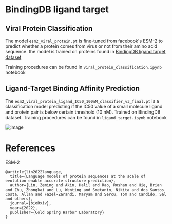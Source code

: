 # BindingDB ligand target

## Viral Protein Classification
The model `esm2_viral_protein.pt` is fine-tuned from facebook's ESM-2 to predict whether a protein comes from virus or not from their amino acid sequence. the model is trained on proteins found in <a href='https://library.ucsd.edu/dc/object/bb6496315b'>BindingDB ligand target dataset</a>

Training procedures can be found in `viral_protein_classification.ipynb` notebook

## Ligand-Target Binding Affinity Prediction
The `esm2_viral_protein_ligand_IC50_100nM_classifier_v3_final.pt` is a classification model predicting if the IC50 value of a small molecule ligand and protein pair is below certain threshold (10 nM). Trained on BindingDB dataset. Training procedures can be found in `ligand_target.ipynb` notebook

![image](https://github.com/warastra/ligand_target_prediction/assets/36398445/a3580417-a402-4c0c-9f07-4775a4777f12)


# References
ESM-2
```
@article{lin2022language,
  title={Language models of protein sequences at the scale of evolution enable accurate structure prediction},
  author={Lin, Zeming and Akin, Halil and Rao, Roshan and Hie, Brian and Zhu, Zhongkai and Lu, Wenting and Smetanin, Nikita and dos Santos Costa, Allan and Fazel-Zarandi, Maryam and Sercu, Tom and Candido, Sal and others},
  journal={bioRxiv},
  year={2022},
  publisher={Cold Spring Harbor Laboratory}
}
```
